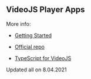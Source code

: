 
## VideoJS Player Apps


More info:

- [Getting Started](https://videojs.com/getting-started/)

- [Official repo](https://github.com/videojs/video.js)

- [TypeScript for VideoJS](https://github.com/DefinitelyTyped/DefinitelyTyped/tree/master/types/video.js)

Updated all on 8.04.2021
